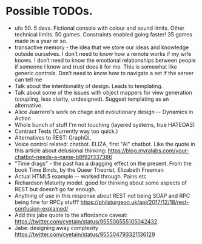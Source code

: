 # Possible TODOs.


*  ufo 50. 5 devs. Fictional console with colour and sound limits. Other technical limits. 50 games. Constraints enabled going faster! 35 games made in a year or so.
* transactive memory - the idea that we store our ideas and knowledge outside ourselves. I don’t need to know how a remote works if my wife knows. I don’t need to know the emotional relationships between people if someone I know and trust does it for me. This is somewhat like generic controls. Don’t need to know how to navigate a set if the server can tell me
* Talk about the intentionality of design. Leads to templating.
* Talk about some of the issues with object mappers for view generation (coupling, less clarity, undesigned). Suggest templating as an alternative.
* Alice Juarrero's work on chage and evolutionary design -- Dynamics in Action
* Whole bunch of stuff I'm not touching (layered systems, true HATEOAS)
* Contract Tests (Currently way too quick.)
* Alternatives to REST: GraphQL
* Voice control related: chatbot. ELIZA, first "AI" chatbot. Like the quote in this article about delusional thinking: https://blog.myralabs.com/your-chatbot-needs-a-name-b8f92f337386
* "Time drags" - the past has a dragging effect on the present. From the book Time Binds, by the Queer Theorist, Elizabeth Freeman
* Actual HTML5 example -- worked through. Pains etc
* Richardson Maturity model. good for thinking about some aspects of REST but doesn’t go far enough.
* Anything of use in this response about REST not being SOAP and RPC being fine for RPCy stuff? https://philsturgeon.uk/api/2017/12/18/rest-confusion-explained/
* Add this jabe quote to the affordance caveat: https://twitter.com/cyetain/status/955506555105042432
* Jabe: designing away complexity https://twitter.com/cyetain/status/955504793321136129
